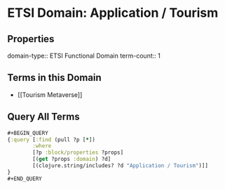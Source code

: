 # ETSI Domain: Application / Tourism

## Properties
domain-type:: ETSI Functional Domain
term-count:: 1

## Terms in this Domain

- [[Tourism Metaverse]]

## Query All Terms
```clojure
#+BEGIN_QUERY
{:query [:find (pull ?p [*])
        :where
        [?p :block/properties ?props]
        [(get ?props :domain) ?d]
        [(clojure.string/includes? ?d "Application / Tourism")]]
}
#+END_QUERY
```